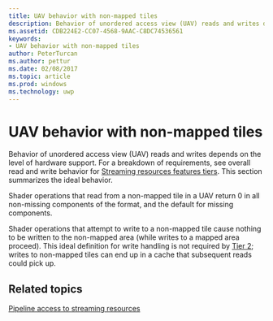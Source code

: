 ```yaml
---
title: UAV behavior with non-mapped tiles
description: Behavior of unordered access view (UAV) reads and writes depends on the level of hardware support.
ms.assetid: CDB224E2-CC07-4568-9AAC-C8DC74536561
keywords:
- UAV behavior with non-mapped tiles
author: PeterTurcan
ms.author: pettur
ms.date: 02/08/2017
ms.topic: article
ms.prod: windows
ms.technology: uwp
---
```


# <span id="direct3dconcepts.uav_behavior_with_non-mapped_tiles"></span>UAV behavior with non-mapped tiles


Behavior of unordered access view (UAV) reads and writes depends on the level of hardware support. For a breakdown of requirements, see overall read and write behavior for [Streaming resources features tiers](streaming-resources-features-tiers.md). This section summarizes the ideal behavior.

Shader operations that read from a non-mapped tile in a UAV return 0 in all non-missing components of the format, and the default for missing components.

Shader operations that attempt to write to a non-mapped tile cause nothing to be written to the non-mapped area (while writes to a mapped area proceed). This ideal definition for write handling is not required by [Tier 2](tier-2.md); writes to non-mapped tiles can end up in a cache that subsequent reads could pick up.

## <span id="related-topics"></span>Related topics


[Pipeline access to streaming resources](pipeline-access-to-streaming-resources.md)

 

 




